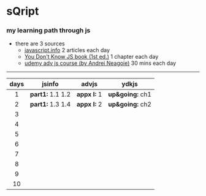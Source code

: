 # sQript

### my learning path through js

-   there are 3 sources
    -   [javascript.info](javascript.info) 2 articles each day
    -   [You Don't Know JS book (1st ed.)](https://github.com/getify/You-Dont-Know-JS/tree/1st-ed) 1 chapter each day
    -   [udemy adv js course (by Andrei Neagoie)](https://www.udemy.com/course/advanced-javascript-concepts/) 30 mins each day

---

| days | jsinfo             | advjs         | ydkjs             |
| :--: | ------------------ | ------------- | ----------------- |
|  1   | **part1:** 1.1 1.2 | **appx I:** 1 | **up&going:** ch1 |
|  2   | **part1:** 1.3 1.4 | **appx I:** 2 | **up&going:** ch2 |
|  3   |                    |               |                   |
|  4   |                    |               |                   |
|  5   |                    |               |                   |
|  6   |                    |               |                   |
|  7   |                    |               |                   |
|  8   |                    |               |                   |
|  9   |                    |               |                   |
|  10  |                    |               |                   |
